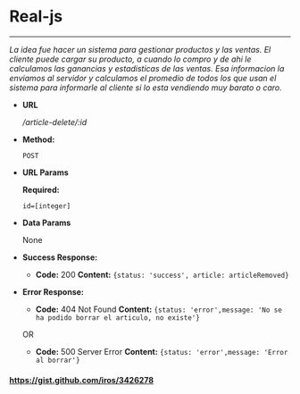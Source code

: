 # Real-js

----
  _La idea fue hacer un sistema para gestionar productos y las ventas. El cliente puede cargar su producto, a cuando lo compro y de ahi le calculamos las ganancias y estadisticas de las ventas. Esa informacion la enviamos al servidor y calculamos el promedio de todos los que usan el sistema para informarle al cliente si lo esta vendiendo muy barato o caro._

* **URL**

  _/article-delete/:id_

* **Method:**

   `POST` 

*  **URL Params**

   **Required:**
 
   `id=[integer]`

* **Data Params**

  None

* **Success Response:**
  
  * **Code:** 200 
    **Content:** `{status: 'success', article: articleRemoved}`
 
* **Error Response:**

  * **Code:** 404 Not Found
    **Content:** `{status: 'error',message: 'No se ha podido borrar el articulo, no existe'}`

  OR

  * **Code:** 500 Server Error
    **Content:** `{status: 'error',message: 'Error al borrar'}`

#### https://gist.github.com/iros/3426278